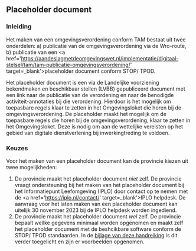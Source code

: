 ## Placeholder document

### Inleiding

Het maken van een omgevingsverordening conform TAM bestaat uit twee onderdelen: a) publicatie van de omgevingsverordening via de Wro-route, b) publicatie van een <a href='https://aandeslagmetdeomgevingswet.nl/implementatie/digitaal-stelsel/tam/tam-publicatie-omgevingsverordening/' target=_blank'>placeholder document</a> conform STOP/ TPOD.  

Het placeholder document is een via de Landelijke voorziening bekendmaken en beschikbaar stellen (LVBB) gepubliceerd document met een link naar de publicatie van de verordening en naar de benodigde activiteit-annotaties bij die verordening. Hierdoor is het mogelijk om toepasbare regels klaar te zetten in het Omgevingsloket die horen bij de omgevingsverordening. De placeholder maakt het mogelijk om de toepasbare regels die horen bij de omgevingsverordening, klaar te zetten in het Omgevingsloket. Deze is nodig om aan de wettelijke vereisten op het gebied van digitale dienstverlening bij inwerkingtreding te voldoen.

### Keuzes

Voor het maken van een placeholder document kan de provincie kiezen uit twee mogelijkheden: 
1. De provincie maakt het placeholder document <i>niet</i> zelf. De provincie vraagt ondersteuning bij het maken van het placeholder document bij het Informatiepunt Leefomgeving (IPLO) door contact op te nemen met de <a href='https://iplo.nl/contact/' target=_blank'>IPLO helpdesk</a>. De aanvraag voor het laten maken van een placeholder document kan uitelijk 30 november 2023 bij de IPLO helpdesk worden ingediend. 
2. De provincie maakt het placeholder document <i>wel</i> zelf. De provincie bepaalt wellke gegevens minimaal worden opgenomen en maakt zelf het placeholder document met de beshcikbare software conform de STOP/ TPOD standaarden. In de [bijlage van deze handreiking](#bijlage-placeholder) is dit verder toegelicht en zijn er voorbeelden opgenomen.   


